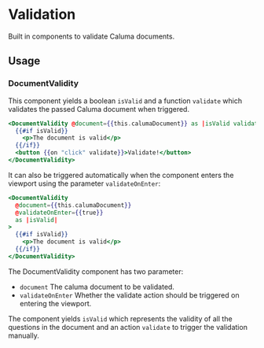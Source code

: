 # Validation

Built in components to validate Caluma documents.

## Usage

### DocumentValidity

This component yields a boolean `isValid` and a function `validate` which
validates the passed Caluma document when triggered.

```hbs
<DocumentValidity @document={{this.calumaDocument}} as |isValid validate|>
  {{#if isValid}}
    <p>The document is valid</p>
  {{/if}}
  <button {{on "click" validate}}>Validate!</button>
</DocumentValidity>
```

It can also be triggered automatically when the component enters the viewport
using the parameter `validateOnEnter`:

```hbs
<DocumentValidity
  @document={{this.calumaDocument}}
  @validateOnEnter={{true}}
  as |isValid|
>
  {{#if isValid}}
    <p>The document is valid</p>
  {{/if}}
</DocumentValidity>
```

The DocumentValidity component has two parameter:

- `document` The caluma document to be validated.
- `validateOnEnter` Whether the validate action should be triggered on entering the viewport.

The component yields `isValid` which represents the validity of all the
questions in the document and an action `validate` to trigger the validation
manually.
